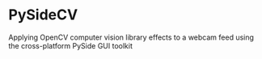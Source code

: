PySideCV
========

Applying OpenCV computer vision library effects to a webcam feed using the cross-platform PySide GUI toolkit